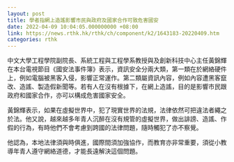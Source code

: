 ```yaml
---
layout: post
title: 學者指網上造謠影響市民與政府及國家合作可致危害國安
date: 2022-04-09 10:04:05.000000000 +08:00
link: https://news.rthk.hk/rthk/ch/component/k2/1643183-20220409.htm
categories: rthk
---
```


中文大學工程學院副院長、系統工程與工程學系教授與及創新科技中心主任黃錦輝在本台電視節目《國安法事件簿》表示，資訊安全分兩大類，第一類在於網絡硬件上，例如電腦被黑客入侵，影響正常運作。第二類屬資訊內容，例如內容遭黑客竄改、造謠、製造假新聞等。若有人在沒有根據下，在網上造謠，目的是影響市民跟政府和國家合作，亦可以構成危害國家安全。

黃錦輝表示，如果在虛擬世界中，犯了現實世界的法規，法律依然可把違法者繩之於法。他又說，越來越多年青人沉醉在沒有規管的虛擬世界，做出誹謗、造謠、作假的行為，有時他們不會考慮到跨國的法律問題，隨時觸犯了亦不察覺。

他認為，本地法律須與時俱進，國際間須加強協作，而教育亦非常重要，須從小教導年青人遵守網絡道德，才能長遠解決這個問題。
